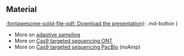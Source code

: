 
## Material

[:fontawesome-solid-file-pdf: Download the presentation](../assets/pdf/applications.pdf){: .md-button }

* More on [adaptive sampling](https://nanoporetech.com/about-us/news/towards-real-time-targeting-enrichment-or-other-sampling-nanopore-sequencing-devices)
* More on [Cas9 targeted sequencing ONT](https://nanoporetech.com/resource-centre/target-enrichment-cas9-research-spotlight)
* More on [Cas9 targeted sequencing PacBio](https://www.pacb.com/applications/targeted-sequencing/no-amp-targeted-sequencing/) (noAmp)
